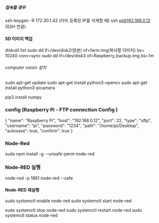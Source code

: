 ##### 접속할 경우

ssh-keygen -R 172.30.1.42 (이미 등록된 IP를 삭제할 때)
ssh pi@192.168.0.12 (SSH 연결)

#### SD 이미지 백업

diskutil list
sudo dd if=/dev/disk2(원본) of=farm.img(복사할 이미지) bs= 10240 conv=sync
sudo dd if=/dev/disk3 of=Raspberry_backup.img bs=1m

###### computer vision 설치

sudo apt-get update
sudo apt-get install python3-opencv
sudo apt-get install python3-picamera

pip3 install numpy

### config (Raspberry Pi - FTP connection Config )

{
"name": "Raspberry Pi",
"host": "192.168.0.12",
"port": 22,
"type": "sftp",
"username": "pi",
"password": "1234",
"path": "/home/pi/Desktop",
"autosave": true,
"confirm": true
}

### Node-Red

sudo npm install -g --unsafe-perm node-red

### Node-RED 실행

node-red -p 1881
node-red --safe

#### Node-RED 재실행

sudo systemctl enable node-red
sudo systemctl start node-red

sudo systemctl stop node-red
sudo systemctl restart node-red
sudo systemctl status node-red
